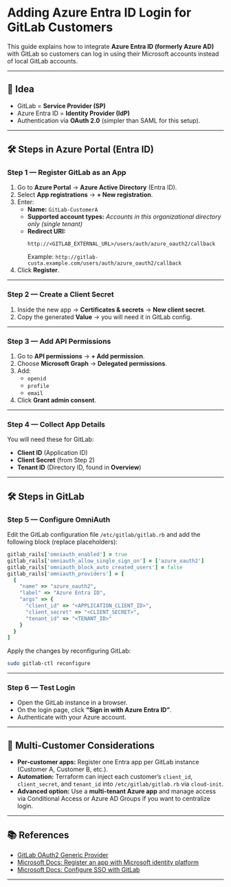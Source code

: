 # Adding Azure Entra ID Login for GitLab Customers

This guide explains how to integrate **Azure Entra ID (formerly Azure AD)** with GitLab so customers can log in using their Microsoft accounts instead of local GitLab accounts.

---

## 🔑 Idea
- GitLab = **Service Provider (SP)**  
- Azure Entra ID = **Identity Provider (IdP)**  
- Authentication via **OAuth 2.0** (simpler than SAML for this setup).  

---

## 🛠️ Steps in Azure Portal (Entra ID)

### Step 1 — Register GitLab as an App
1. Go to **Azure Portal** → **Azure Active Directory** (Entra ID).  
2. Select **App registrations** → **+ New registration**.  
3. Enter:  
   - **Name:** `GitLab-CustomerA`  
   - **Supported account types:** *Accounts in this organizational directory only (single tenant)*  
   - **Redirect URI:**  
     ```
     http://<GITLAB_EXTERNAL_URL>/users/auth/azure_oauth2/callback
     ```
     Example: `http://gitlab-custa.example.com/users/auth/azure_oauth2/callback`  
4. Click **Register**.  

---

### Step 2 — Create a Client Secret
1. Inside the new app → **Certificates & secrets** → **New client secret**.  
2. Copy the generated **Value** → you will need it in GitLab config.  

---

### Step 3 — Add API Permissions
1. Go to **API permissions** → **+ Add permission**.  
2. Choose **Microsoft Graph** → **Delegated permissions**.  
3. Add:  
   - `openid`  
   - `profile`  
   - `email`  
4. Click **Grant admin consent**.  

---

### Step 4 — Collect App Details
You will need these for GitLab:  
- **Client ID** (Application ID)  
- **Client Secret** (from Step 2)  
- **Tenant ID** (Directory ID, found in **Overview**)  

---

## 🛠️ Steps in GitLab

### Step 5 — Configure OmniAuth
Edit the GitLab configuration file `/etc/gitlab/gitlab.rb` and add the following block (replace placeholders):  

```ruby
gitlab_rails['omniauth_enabled'] = true
gitlab_rails['omniauth_allow_single_sign_on'] = ['azure_oauth2']
gitlab_rails['omniauth_block_auto_created_users'] = false
gitlab_rails['omniauth_providers'] = [
  {
    "name" => "azure_oauth2",
    "label" => "Azure Entra ID",
    "args" => {
      "client_id" => "<APPLICATION_CLIENT_ID>",
      "client_secret" => "<CLIENT_SECRET>",
      "tenant_id" => "<TENANT_ID>"
    }
  }
]
```

Apply the changes by reconfiguring GitLab:  

```bash
sudo gitlab-ctl reconfigure
```

---

### Step 6 — Test Login
- Open the GitLab instance in a browser.  
- On the login page, click **“Sign in with Azure Entra ID”**.  
- Authenticate with your Azure account.  

---

## 🎯 Multi-Customer Considerations
- **Per-customer apps:** Register one Entra app per GitLab instance (Customer A, Customer B, etc.).  
- **Automation:** Terraform can inject each customer’s `client_id`, `client_secret`, and `tenant_id` into `/etc/gitlab/gitlab.rb` via `cloud-init`.  
- **Advanced option:** Use a **multi-tenant Azure app** and manage access via Conditional Access or Azure AD Groups if you want to centralize login.  

---

## 📚 References
- [GitLab OAuth2 Generic Provider](https://docs.gitlab.com/ee/integration/oauth2_generic.html)  
- [Microsoft Docs: Register an app with Microsoft identity platform](https://learn.microsoft.com/en-us/azure/active-directory/develop/quickstart-register-app)  
- [Microsoft Docs: Configure SSO with GitLab](https://learn.microsoft.com/en-us/azure/active-directory/saas-apps/gitlab-tutorial)  

---
